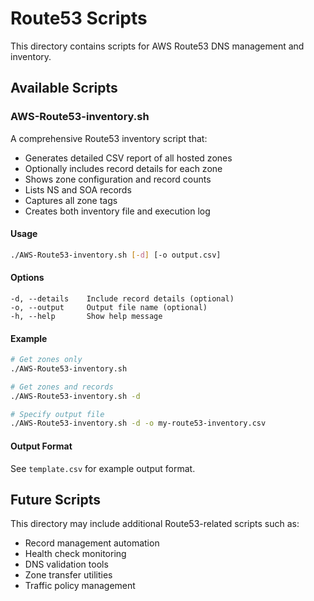 # Route53 Scripts

This directory contains scripts for AWS Route53 DNS management and inventory.

## Available Scripts

### AWS-Route53-inventory.sh
A comprehensive Route53 inventory script that:
- Generates detailed CSV report of all hosted zones
- Optionally includes record details for each zone
- Shows zone configuration and record counts
- Lists NS and SOA records
- Captures all zone tags
- Creates both inventory file and execution log

#### Usage
```bash
./AWS-Route53-inventory.sh [-d] [-o output.csv]
```

#### Options
```
-d, --details    Include record details (optional)
-o, --output     Output file name (optional)
-h, --help       Show help message
```

#### Example
```bash
# Get zones only
./AWS-Route53-inventory.sh

# Get zones and records
./AWS-Route53-inventory.sh -d

# Specify output file
./AWS-Route53-inventory.sh -d -o my-route53-inventory.csv
```

#### Output Format
See `template.csv` for example output format.

## Future Scripts
This directory may include additional Route53-related scripts such as:
- Record management automation
- Health check monitoring
- DNS validation tools
- Zone transfer utilities
- Traffic policy management 